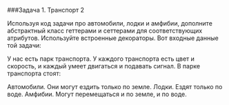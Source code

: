 ###Задача 1. Транспорт 2

Используя код задачи про автомобили, лодки и амфибии, дополните абстрактный класс геттерами и сеттерами для соответствующих атрибутов. Используйте встроенные декораторы. Вот входные данные той задачи:



У нас есть парк транспорта. У каждого транспорта есть цвет и скорость, и каждый умеет двигаться и подавать сигнал. В парке транспорта стоят:

Автомобили. Они могут ездить только по земле.
Лодки. Ездят только по воде.
Амфибии. Могут перемещаться и по земле, и по воде.